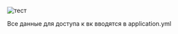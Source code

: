 ![тест](https://github.com/user-attachments/assets/6f3c0f60-9cb5-4724-a486-6ed269583345)

Все данные для доступа к вк вводятся в application.yml
